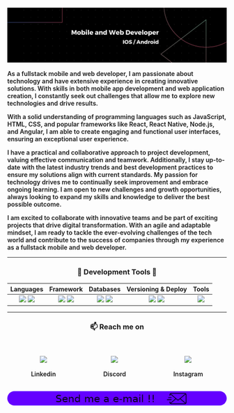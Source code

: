 ![banner](.imgs/banner.jpeg)

<p align="left" style="font-weight: 600">
  As a fullstack mobile and web developer, I am passionate about technology and have extensive experience in creating innovative solutions. With skills in both mobile app development and web application creation, I constantly seek out challenges that allow me to explore new technologies and drive results.
</p>

<p align="left" style="font-weight: 600">
  With a solid understanding of programming languages such as JavaScript, HTML, CSS, and popular frameworks like React, React Native, Node.js, and Angular, I am able to create engaging and functional user interfaces, ensuring an exceptional user experience.
</p>

<p align="left" style="font-weight: 600">
  I have a practical and collaborative approach to project development, valuing effective communication and teamwork. Additionally, I stay up-to-date with the latest industry trends and best development practices to ensure my solutions align with current standards.
  My passion for technology drives me to continually seek improvement and embrace ongoing learning. I am open to new challenges and growth opportunities, always looking to expand my skills and knowledge to deliver the best possible outcome.
</p>

<p align="left" style="font-weight: 600">
  I am excited to collaborate with innovative teams and be part of exciting projects that drive digital transformation. With an agile and adaptable mindset, I am ready to tackle the ever-evolving challenges of the tech world and contribute to the success of companies through my experience as a fullstack mobile and web developer.
</p>


<hr />

<!-- PROGRAMMING LANGUAGES -->
<div align="center">
    <h3 align="center">🔭 Development Tools 💬 </h3>
    
|   Languages  |    Framework   |  Databases   |  Versioning & Deploy  |    Tools    |
|    :---:     |     :---:      |    :---:     |        :---:          |    :---:    |
| <img src="https://skillicons.dev/icons?i=js,swift" /> <img src="https://skillicons.dev/icons?i=py" /> | <img src="https://skillicons.dev/icons?i=react" /> <img src="https://skillicons.dev/icons?i=express,sequelize" /> | <img src="https://skillicons.dev/icons?i=mysql" /> <img src="https://skillicons.dev/icons?i=mongodb" /> | <img src="https://skillicons.dev/icons?i=git,githubactions" /> <img src="https://skillicons.dev/icons?i=docker" /> | <img src="https://skillicons.dev/icons?i=figma,firebase,tailwind" /> |

</div>

<hr />

<!-- CONTACT -->
<h3 align="center">📫 Reach me on</h3>
<br /><br />

<div align="center" style="display: flex; justify-content: space-around;">
  <div align="center">
    <a target="_blank" href="https://discordapp.com/users/630898609755258891">
      <img src="https://skillicons.dev/icons?i=linkedin" />
    </a>
    <p style="font-weight: 600">Linkedin</p>
  </div>

  <div align="center">
    <a target="_blank" href="https://discordapp.com/users/630898609755258891">
      <img src="https://skillicons.dev/icons?i=discord" />
    </a>
    <p style="font-weight: 600">Discord</p>
  </div>

  <div align="center">
    <a target="_blank" href="https://www.instagram.com/vincenzofdg/">
      <img src="https://skillicons.dev/icons?i=instagram" />
    </a>
    <p style="font-weight: 600">Instagram</p>
  </div>
</div>

</div>

<br />


<div align="center">
  <a  href="mailto:vincenzofdg.dev@gmail.com?subject=Hello%20Vincenzo,%20From%20Github">
    <img src=".imgs/gmail.jpeg" alt="banner" style="border-radius: 20px;">
  </a>
</div>


<!-- STATS
<div align="center">
  <img width="50%" src="https://github-readme-stats.vercel.app/api?username=Vincenzofdg&theme=blue-green" />
  <img width="40%" src="https://github-readme-stats.vercel.app/api/top-langs/?username=Vincenzofdg&layout=compact&count_private=true&theme=blue-green" />
</div> -->
